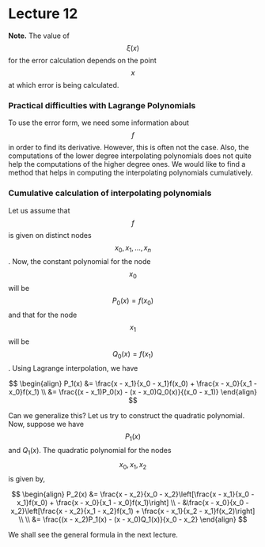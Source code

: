 # Lecture 12

**Note.** The value of $$\xi(x)$$ for the error calculation depends on the point $$x$$ at which error is being calculated.

### Practical difficulties with Lagrange Polynomials

To use the error form, we need some information about $$f$$ in order to find its derivative. However, this is often not the case. Also, the computations of the lower degree interpolating polynomials does not quite help the computations of the higher degree ones. We would like to find a method that helps in computing the interpolating polynomials cumulatively.

### Cumulative calculation of interpolating polynomials

Let us assume that $$f$$ is given on distinct nodes $$x_0, x_1, \dots, x_n$$. Now, the constant polynomial for the node $$x_0$$ will be $$P_0(x) = f(x_0)$$ and that for the node $$x_1$$ will be $$Q_0(x) = f(x_1)$$. Using Lagrange interpolation, we have


$$
\begin{align}
P_1(x) &= \frac{x - x_1}{x_0 - x_1}f(x_0) + \frac{x - x_0}{x_1 - x_0}f(x_1) \\
&= \frac{(x - x_1)P_0(x) - (x - x_0)Q_0(x)}{(x_0 - x_1)}
\end{align}
$$


Can we generalize this? Let us try to construct the quadratic polynomial. Now, suppose we have $$P_1(x)$$ and $Q_1(x)$. The quadratic polynomial for the nodes $$x_0, x_1, x_2$$ is given by,


$$
\begin{align}
P_2(x) &= \frac{x - x_2}{x_0 - x_2}\left[\frac{x - x_1}{x_0 - x_1}f(x_0) + \frac{x - x_0}{x_1 - x_0}f(x_1)\right] \\
	- &\frac{x - x_0}{x_0 - x_2}\left[\frac{x - x_2}{x_1 - x_2}f(x_1) + \frac{x - x_1}{x_2 - x_1}f(x_2)\right] \\ \\
	&= \frac{(x - x_2)P_1(x) - (x - x_0)Q_1(x)}{x_0 - x_2}
\end{align}
$$


We shall see the general formula in the next lecture.
